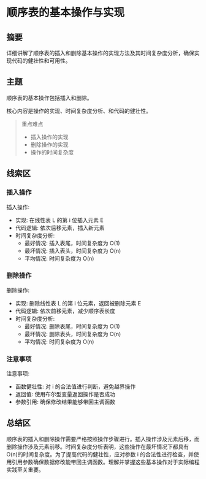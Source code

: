 # 顺序表的基本操作与实现

## 摘要

详细讲解了顺序表的插入和删除基本操作的实现方法及其时间复杂度分析，确保实现代码的健壮性和可用性。

## 主题

顺序表的基本操作包括插入和删除。

核心内容是操作的实现、时间复杂度分析、和代码的健壮性。

> 重点难点
>
> - 插入操作的实现
> - 删除操作的实现
> - 操作的时间复杂度

## 线索区

### 插入操作

插入操作:

- 实现: 在线性表 L 的第 i 位插入元素 E
- 代码逻辑: 依次后移元素，插入新元素
- 时间复杂度分析:
  - 最好情况: 插入表尾，时间复杂度为 O(1)
  - 最坏情况: 插入表头，时间复杂度为 O(n)
  - 平均情况: 时间复杂度为 O(n)

### 删除操作

删除操作:

- 实现: 删除线性表 L 的第 i 位元素，返回被删除元素 E
- 代码逻辑: 依次前移元素，减少顺序表长度
- 时间复杂度分析:
  - 最好情况: 删除表尾，时间复杂度为 O(1)
  - 最坏情况: 删除表头，时间复杂度为 O(n)
  - 平均情况: 时间复杂度为 O(n)

### 注意事项

注意事项:

- 函数健壮性: 对 i 的合法值进行判断，避免越界操作
- 返回值: 使用布尔型变量返回操作是否成功
- 参数引用: 确保修改结果能够带回主调函数

## 总结区

顺序表的插入和删除操作需要严格按照操作步骤进行。插入操作涉及元素后移，而删除操作涉及元素前移。时间复杂度分析表明，这些操作在最坏情况下都具有 O(n)的时间复杂度。为了提高代码的健壮性，应对参数 i 的合法性进行检查，并使用引用参数确保数据修改能带回主调函数。理解并掌握这些基本操作对于实际编程实践至关重要。
